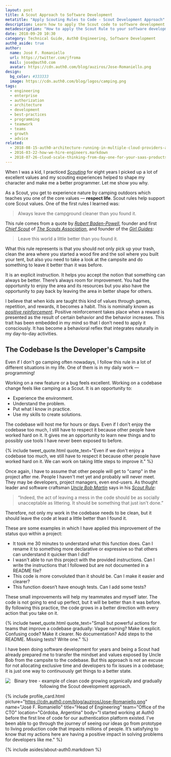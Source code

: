 ```yaml
---
layout: post
title: A Scout Approach to Software Development
metatitle: "Apply Scouting Rules to Code - Scout Development Approach"
description: Learn how to apply the Scout code to software development to get code to a better state continuously.
metadescription: "How to apply the Scout Rule to your software development and coding approach to scale, maintain, and collaborate on codebases in a cleaner, more effective manner."
date: 2018-09-20 10:30
category: Technical Guide, Auth0 Engineering, Software Development
auth0_aside: true
author:
  name: José F. Romaniello
  url: https://twitter.com/jfroma
  mail: jose@auth0.com
  avatar: https://cdn.auth0.com/blog/auziros/Jose-Romaniello.png
design:
  bg_color: #333333
  image: https://cdn.auth0.com/blog/logos/camping.png
tags:
  - engineering
  - enterprise
  - authorization
  - architecture
  - development
  - best-practices
  - programming
  - teamwork
  - teams
  - growth
  - advice
related:
  - 2018-08-15-auth0-architecture-running-in-multiple-cloud-providers-and-regions
  - 2016-03-22-how-we-hire-engineers.markdown
  - 2018-07-26-cloud-scale-thinking-from-day-one-for-your-saas-products
---
```


When I was a kid, I practiced [_Scouting_](https://en.wikipedia.org/wiki/Scouting) for eight years I picked up a lot of excellent values and my scouting experiences helped to shape my character and make me a better programmer. Let me show you why.

As a Scout, you get to experience nature by camping outdoors which teaches you one of the core values — **respect life**. Scout rules help support core Scout values. One of the first rules I learned was:

> Always leave the campground cleaner than you found it.

This rule comes from a quote by [_Robert Baden-Powell_](https://en.wikipedia.org/wiki/Robert_Baden-Powell,_1st_Baron_Baden-Powell), founder and first [_Chief Scout_](<https://en.wikipedia.org/wiki/Chief_Scout_(The_Scout_Association)>) of [_The Scouts Association_](https://en.wikipedia.org/wiki/The_Scout_Association), and founder of the [_Girl Guides_](https://en.wikipedia.org/wiki/Girlguiding):

> Leave this world a little better than you found it.

What this rule represents is that you should not only pick up your trash, clean the area where you started a wood fire and the soil where you built your tent, but also you need to take a look at the campsite and do something to leave it better than it was before.

It is an explicit instruction. It helps you accept the notion that something can always be better. There’s always room for improvement. You had the opportunity to enjoy the area and its resources but you also have the opportunity to pay back by leaving the area in better shape for others.

I believe that when kids are taught this kind of values through games, repetition, and rewards, it becomes a habit. This is nominally known as [_positive reinforcement_](https://en.wikipedia.org/wiki/Reinforcement#Positive_reinforcement). Positive reinforcement takes place when a reward is presented as the result of certain behavior and the behavior increases. This trait has been embedded in my mind so that I don’t need to apply it consciously. It has become a behavioral reflex that integrates naturally in my day-to-day activities.

## The Codebase Is the Developer's Campsite

Even if I don't go camping often nowadays, I follow this rule in a lot of different situations in my life. One of them is in my daily work — programming!

Working on a new feature or a bug feels excellent. Working on a codebase change feels like camping as a Scout. It is an opportunity to:

- Experience the environment.
- Understand the problem.
- Put what I know in practice.
- Use my skills to create solutions.

The codebase will host me for hours or days. Even if I don't enjoy the codebase too much, I still have to respect it because other people have worked hard on it. It gives me an opportunity to learn new things and to possibly use tools I have never been exposed to before.

{% include tweet_quote.html quote_text="Even if we don't enjoy a codebase too much, we still have to respect it because other people have worked hard on it. We can work on taking little steps to improve it." %}

Once again, I have to assume that other people will get to "camp" in the project after me. People I haven't met yet and probably will never meet. They may be developers, project managers, even end-users. As thought leader and software craftsman [_Uncle Bob Martin_](https://twitter.com/unclebobmartin) says in his [_Scout Rule_](https://www.amazon.com/Things-Every-Programmer-Should-Know/dp/0596809484):

> “Indeed, the act of leaving a mess in the code should be as socially unacceptable as littering. It should be something that just isn't done.”

Therefore, not only my work in the codebase needs to be clean, but it should leave the code at least a little better than I found it.

These are some examples in which I have applied this improvement of the status quo within a project:

- It took me 30 minutes to understand what this function does. Can I rename it to something more declarative or expressive so that others can understand it quicker than I did?
- I wasn't able to run this project with the provided instructions. Can I write the instructions that I followed but are not documented in a README file?
- This code is more convoluted than it should be. Can I make it easier and clearer?
- This function doesn’t have enough tests. Can I add some tests?

These small improvements will help my teammates and myself later. The code is not going to end up perfect, but it will be better than it was before. By following this practice, the code grows in a better direction with every action that you take on it.

{% include tweet_quote.html quote_text="Small but powerful actions for teams that improve a codebase gradually: Vague naming? Make it explicit. Confusing code? Make it clearer. No documentation? Add steps to the README. Missing tests? Write one." %}

I have been doing software development for years and being a Scout had already prepared me to transfer the mindset and values exposed by Uncle Bob from the campsite to the codebase. But this approach is not an excuse for not allocating exclusive time and developers to fix issues in a codebase; it is just one way to continuously get things to a better state.

<p style="text-align: center;">
  <img src="https://cdn.auth0.com/blog/scout-approach-to-software-development/Binary-Tree.png" alt="Binary tree - example of clean code growing organically and gradually following the Scout development approach.">
</p>

{% include profile_card.html picture="https://cdn.auth0.com/blog/auziros/Jose-Romaniello.png" name="José F. Romaniello" title="Head of Engineering" team="Office of the CTO" location="Córdoba, Argentina" body="I started working at Auth0 before the first line of code for our authentication platform existed. I’ve been able to go through the journey of seeing our ideas go from prototype to living production code that impacts millions of people. It’s satisfying to know that my actions here are having a positive impact in solving problems for developers like me." %}

{% include asides/about-auth0.markdown %}

